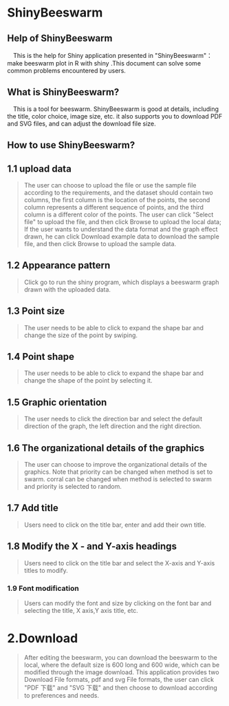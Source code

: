 # ShinyBeeswarm
## **Help of  ShinyBeeswarm** 

&#8195;This is the help for Shiny application presented in "ShinyBeeswarm"：make beeswarm plot in R with shiny .This document can solve some common problems encountered by users.
## **What is ShinyBeeswarm?**

&#8195;This is a tool for beeswarm. ShinyBeeswarm is good at details, 
including the title, color choice, image size, etc. 
it also supports you to download PDF and SVG files, and can adjust the download file size.

## **How to use ShinyBeeswarm?**
>
## **1.1 upload data**
>The user can choose to upload the file or use the sample file according to the requirements, and the dataset should contain two columns, the first column is the location of the points, the second column represents a different sequence of points, and the third column is a different color of the points. The user can click "Select file" to upload the file, and then click Browse to upload the local data; If the user wants to understand the data format and the graph effect drawn, he can click Download example data to download the sample file, and then click Browse to upload the sample data.
## **1.2 Appearance pattern**
>Click go to run the shiny program, which displays a beeswarm graph drawn with the uploaded data.
## **1.3 Point size**
>The user needs to be able to click to expand the shape bar and change the size of the point by swiping.
## **1.4 Point shape**
>The user needs to be able to click to expand the shape bar and change the shape of the point by selecting it.
## **1.5 Graphic orientation**
>The user needs to click the direction bar and select the default direction of the graph, the left direction and the right direction.
## **1.6 The organizational details of the graphics**
>The user can choose to improve the organizational details of the graphics. Note that priority can be changed when method is set to swarm. corral can be changed when method is selected to swarm and priority is selected to random.
## **1.7 Add title**
>Users need to click on the title bar, enter and add their own title.
## **1.8 Modify the X - and Y-axis headings**
>Users need to click on the title bar and select the X-axis and Y-axis titles to modify.
### **1.9 Font modification**
>Users can modify the font and size by clicking on the font bar and selecting the title, X axis,Y axis title, etc.
# 2.Download
>After editing the beeswarm, you can download the beeswarm to the local, where the default size is 600 long and 600 wide, which can be modified through the image download. This application provides two Download File formats, pdf and svg File formats, the user can click "PDF 下载" and "SVG 下载" and then choose to download according to preferences and needs.


